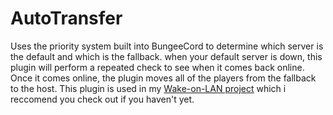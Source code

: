# AutoTransfer

Uses the priority system built into BungeeCord to determine which server is the default and which is the fallback. when your default server is down, this plugin will perform a repeated check to see when it comes back online. Once it comes online, the plugin moves all of the players from the fallback to the host. This plugin is used in my [Wake-on-LAN project](https://github.com/TrademarkTHIS/BungeeWoL) which i reccomend you check out if you haven't yet.
